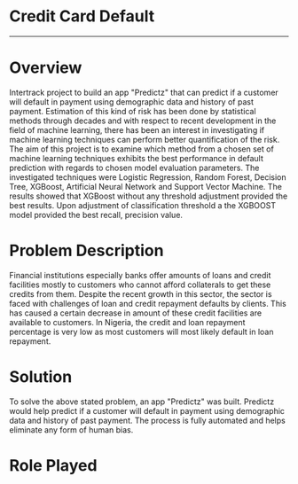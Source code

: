 # Credit Card Default
<hr>

# Overview
Intertrack project to build an app "Predictz" that can predict if a customer will default in payment using demographic data and history of past payment. Estimation of this kind of risk has been done by statistical methods through decades and with respect to recent development in the field of machine learning, there has been an interest in investigating if machine learning techniques can perform better quantification of the risk. The aim of this project is to examine which method from a chosen set of machine learning techniques exhibits the best performance in default prediction with regards to chosen model evaluation parameters. The investigated techniques were Logistic Regression, Random Forest, Decision Tree, XGBoost, Artificial Neural Network and Support Vector Machine. The results showed that XGBoost without any threshold adjustment provided the best results. Upon adjustment of classification threshold a the XGBOOST model provided the best recall, precision value.

# Problem Description
Financial institutions especially banks offer amounts of loans and credit facilities mostly to customers who cannot afford collaterals to get these credits from them. Despite the recent growth in this sector, the sector is faced with challenges of loan and credit repayment defaults by clients. This has caused a certain decrease in amount of these credit facilities are available to customers. In Nigeria, the credit and loan repayment percentage is very low as most customers will most likely default in loan repayment. 

# Solution
To solve the above stated problem, an app "Predictz" was built. Predictz would help predict if a customer will default in payment using demographic data and history of past payment. The process is fully automated and helps eliminate any form of human bias.

# Role Played
